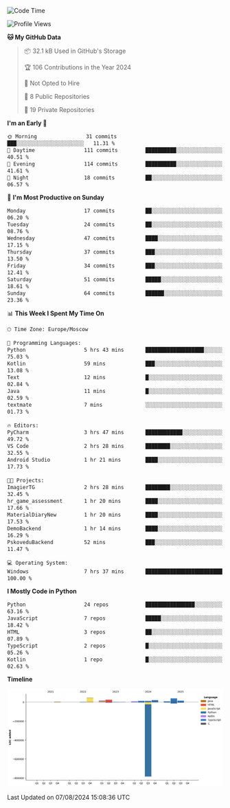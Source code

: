 <!--START_SECTION:waka-->
![Code Time](http://img.shields.io/badge/Code%20Time-443%20hrs%2038%20mins-blue)

![Profile Views](http://img.shields.io/badge/Profile%20Views-1-blue)

**🐱 My GitHub Data** 

> 📦 32.1 kB Used in GitHub's Storage 
 > 
> 🏆 106 Contributions in the Year 2024
 > 
> 🚫 Not Opted to Hire
 > 
> 📜 8 Public Repositories 
 > 
> 🔑 19 Private Repositories 
 > 
**I'm an Early 🐤** 

```text
🌞 Morning                31 commits          ███░░░░░░░░░░░░░░░░░░░░░░   11.31 % 
🌆 Daytime                111 commits         ██████████░░░░░░░░░░░░░░░   40.51 % 
🌃 Evening                114 commits         ██████████░░░░░░░░░░░░░░░   41.61 % 
🌙 Night                  18 commits          ██░░░░░░░░░░░░░░░░░░░░░░░   06.57 % 
```
📅 **I'm Most Productive on Sunday** 

```text
Monday                   17 commits          ██░░░░░░░░░░░░░░░░░░░░░░░   06.20 % 
Tuesday                  24 commits          ██░░░░░░░░░░░░░░░░░░░░░░░   08.76 % 
Wednesday                47 commits          ████░░░░░░░░░░░░░░░░░░░░░   17.15 % 
Thursday                 37 commits          ███░░░░░░░░░░░░░░░░░░░░░░   13.50 % 
Friday                   34 commits          ███░░░░░░░░░░░░░░░░░░░░░░   12.41 % 
Saturday                 51 commits          █████░░░░░░░░░░░░░░░░░░░░   18.61 % 
Sunday                   64 commits          ██████░░░░░░░░░░░░░░░░░░░   23.36 % 
```


📊 **This Week I Spent My Time On** 

```text
🕑︎ Time Zone: Europe/Moscow

💬 Programming Languages: 
Python                   5 hrs 43 mins       ███████████████████░░░░░░   75.03 % 
Kotlin                   59 mins             ███░░░░░░░░░░░░░░░░░░░░░░   13.08 % 
Text                     12 mins             █░░░░░░░░░░░░░░░░░░░░░░░░   02.84 % 
Java                     11 mins             █░░░░░░░░░░░░░░░░░░░░░░░░   02.59 % 
textmate                 7 mins              ░░░░░░░░░░░░░░░░░░░░░░░░░   01.73 % 

🔥 Editors: 
PyCharm                  3 hrs 47 mins       ████████████░░░░░░░░░░░░░   49.72 % 
VS Code                  2 hrs 28 mins       ████████░░░░░░░░░░░░░░░░░   32.55 % 
Android Studio           1 hr 21 mins        ████░░░░░░░░░░░░░░░░░░░░░   17.73 % 

🐱‍💻 Projects: 
ImagierTG                2 hrs 28 mins       ████████░░░░░░░░░░░░░░░░░   32.45 % 
hr_game_assessment       1 hr 20 mins        ████░░░░░░░░░░░░░░░░░░░░░   17.66 % 
MaterialDiaryNew         1 hr 20 mins        ████░░░░░░░░░░░░░░░░░░░░░   17.53 % 
DemoBackend              1 hr 14 mins        ████░░░░░░░░░░░░░░░░░░░░░   16.29 % 
PskoveduBackend          52 mins             ███░░░░░░░░░░░░░░░░░░░░░░   11.47 % 

💻 Operating System: 
Windows                  7 hrs 37 mins       █████████████████████████   100.00 % 
```

**I Mostly Code in Python** 

```text
Python                   24 repos            ████████████████░░░░░░░░░   63.16 % 
JavaScript               7 repos             █████░░░░░░░░░░░░░░░░░░░░   18.42 % 
HTML                     3 repos             ██░░░░░░░░░░░░░░░░░░░░░░░   07.89 % 
TypeScript               2 repos             █░░░░░░░░░░░░░░░░░░░░░░░░   05.26 % 
Kotlin                   1 repo              █░░░░░░░░░░░░░░░░░░░░░░░░   02.63 % 
```



**Timeline**

![Lines of Code chart](https://raw.githubusercontent.com/adlemx/adlemx/main/assets/bar_graph.png)


 Last Updated on 07/08/2024 15:08:36 UTC
<!--END_SECTION:waka-->
